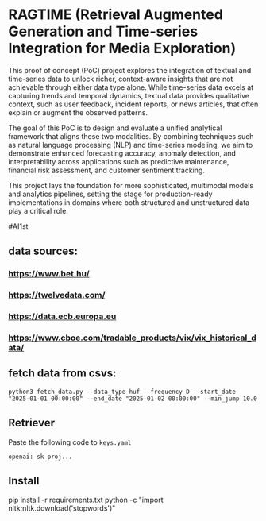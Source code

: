 # RAGTIME (Retrieval Augmented Generation and Time-series Integration for Media Exploration)

This proof of concept (PoC) project explores the integration of textual and time-series data to unlock richer, context-aware insights that are not achievable through either data type alone. While time-series data excels at capturing trends and temporal dynamics, textual data provides qualitative context, such as user feedback, incident reports, or news articles, that often explain or augment the observed patterns.

The goal of this PoC is to design and evaluate a unified analytical framework that aligns these two modalities. By combining techniques such as natural language processing (NLP) and time-series modeling, we aim to demonstrate enhanced forecasting accuracy, anomaly detection, and interpretability across applications such as predictive maintenance, financial risk assessment, and customer sentiment tracking.

This project lays the foundation for more sophisticated, multimodal models and analytics pipelines, setting the stage for production-ready implementations in domains where both structured and unstructured data play a critical role.

#AI1st

## data sources:
### https://www.bet.hu/
### https://twelvedata.com/
### https://data.ecb.europa.eu
### https://www.cboe.com/tradable_products/vix/vix_historical_data/

## fetch data from csvs:
```python3 fetch_data.py --data_type huf --frequency D --start_date "2025-01-01 00:00:00" --end_date "2025-01-02 00:00:00" --min_jump 10.0```

## Retriever
Paste the following code to `keys.yaml`
```
openai: sk-proj...
```

## Install
pip install -r requirements.txt
python -c "import nltk;nltk.download('stopwords')"
